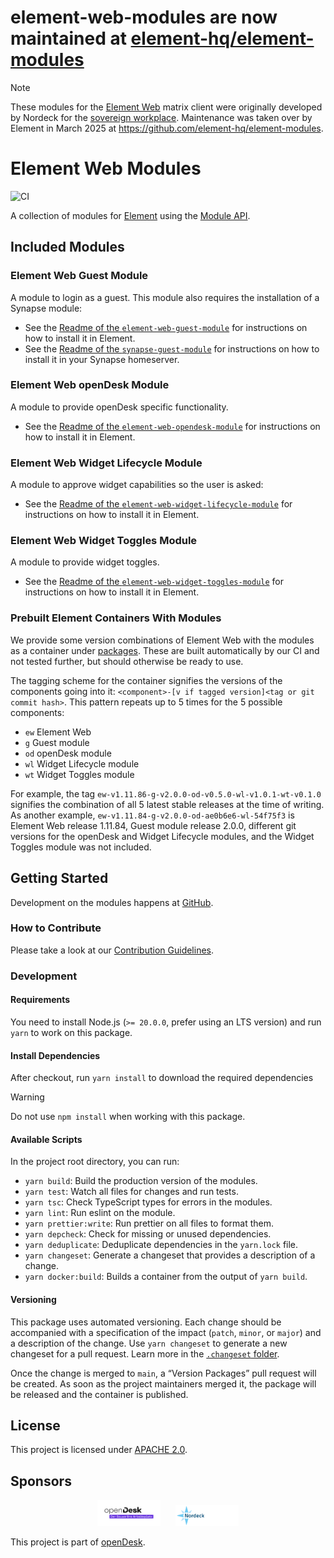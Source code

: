 # element-web-modules are now maintained at [element-hq/element-modules](https://github.com/element-hq/element-modules)

> [!NOTE]
> These modules for the [Element Web](https://github.com/element-hq/element-web) matrix client were originally developed by Nordeck for the [sovereign workplace](#sponsors).
> Maintenance was taken over by Element in March 2025 at <https://github.com/element-hq/element-modules>.

# Element Web Modules

![CI](https://github.com/nordeck/element-web-modules/workflows/CI/badge.svg)

A collection of modules for [Element](https://github.com/vector-im/element-web/) using the [Module API](https://www.npmjs.com/package/@matrix-org/react-sdk-module-api).

## Included Modules

### Element Web Guest Module

A module to login as a guest.
This module also requires the installation of a Synapse module:

- See the [Readme of the `element-web-guest-module`](./packages/element-web-guest-module/README.md) for instructions on how to install it in Element.
- See the [Readme of the `synapse-guest-module`](./packages/synapse-guest-module/README.md) for instructions on how to install it in your Synapse homeserver.

### Element Web openDesk Module

A module to provide openDesk specific functionality.

- See the [Readme of the `element-web-opendesk-module`](./packages/element-web-opendesk-module/README.md) for instructions on how to install it in Element.

### Element Web Widget Lifecycle Module

A module to approve widget capabilities so the user is asked:

- See the [Readme of the `element-web-widget-lifecycle-module`](./packages/element-web-widget-lifecycle-module/README.md) for instructions on how to install it in Element.

### Element Web Widget Toggles Module

A module to provide widget toggles.

- See the [Readme of the `element-web-widget-toggles-module`](./packages/element-web-widget-toggles-module/README.md) for instructions on how to install it in Element.

### Prebuilt Element Containers With Modules

We provide some version combinations of Element Web with the modules as a container under [packages](https://github.com/nordeck/element-web-modules/pkgs/container/element-web-modules).
These are built automatically by our CI and not tested further, but should otherwise be ready to use.

The tagging scheme for the container signifies the versions of the components going into it: `<component>-[v if tagged version]<tag or git commit hash>`.
This pattern repeats up to 5 times for the 5 possible components:

- `ew` Element Web
- `g` Guest module
- `od` openDesk module
- `wl` Widget Lifecycle module
- `wt` Widget Toggles module

For example, the tag `ew-v1.11.86-g-v2.0.0-od-v0.5.0-wl-v1.0.1-wt-v0.1.0` signifies the combination of all 5 latest stable releases at the time of writing.
As another example, `ew-v1.11.84-g-v2.0.0-od-ae0b6e6-wl-54f75f3` is Element Web release 1.11.84, Guest module release 2.0.0, different git versions for the openDesk and Widget Lifecycle modules, and the Widget Toggles module was not included.

## Getting Started

Development on the modules happens at [GitHub](https://github.com/nordeck/element-web-modules).

### How to Contribute

Please take a look at our [Contribution Guidelines](https://github.com/nordeck/.github/blob/main/docs/CONTRIBUTING.md).

### Development

#### Requirements

You need to install Node.js (`>= 20.0.0`, prefer using an LTS version) and run
`yarn` to work on this package.

#### Install Dependencies

After checkout, run `yarn install` to download the required dependencies

> [!WARNING]
> Do not use `npm install` when working with this package.

#### Available Scripts

In the project root directory, you can run:

- `yarn build`: Build the production version of the modules.
- `yarn test`: Watch all files for changes and run tests.
- `yarn tsc`: Check TypeScript types for errors in the modules.
- `yarn lint`: Run eslint on the module.
- `yarn prettier:write`: Run prettier on all files to format them.
- `yarn depcheck`: Check for missing or unused dependencies.
- `yarn deduplicate`: Deduplicate dependencies in the `yarn.lock` file.
- `yarn changeset`: Generate a changeset that provides a description of a
  change.
- `yarn docker:build`: Builds a container from the output of `yarn build`.

#### Versioning

This package uses automated versioning.
Each change should be accompanied with a specification of the impact (`patch`, `minor`, or `major`) and a description of the change.
Use `yarn changeset` to generate a new changeset for a pull request.
Learn more in the [`.changeset` folder](./.changeset).

Once the change is merged to `main`, a “Version Packages” pull request will be created.
As soon as the project maintainers merged it, the package will be released and the container is published.

## License

This project is licensed under [APACHE 2.0](./LICENSE).

## Sponsors

<p align="center">
   <a href="https://www.cio.bund.de/Webs/CIO/DE/digitale-loesungen/digitale-souveraenitaet/souveraener-arbeitsplatz/souverarner-arbeitsplatz-node.html"><img src="./docs/logos/OpenDesk_Logo_Claim_farbig.svg" alt="openDesk" width="20%"></a>
   &nbsp;&nbsp;&nbsp;&nbsp;
   <a href="https://www.nordeck.net/"><img src="./docs/logos/nordecklogo.png" alt="Nordeck" width="20%"></a>
</p>

This project is part of [openDesk](https://www.cio.bund.de/Webs/CIO/DE/digitale-loesungen/digitale-souveraenitaet/souveraener-arbeitsplatz/souverarner-arbeitsplatz-node.html).
